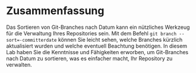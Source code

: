 # Zusammenfassung

Das Sortieren von Git-Branches nach Datum kann ein nützliches Werkzeug für die Verwaltung Ihres Repositories sein. Mit dem Befehl `git branch --sort=-committerdate` können Sie leicht sehen, welche Branches kürzlich aktualisiert wurden und welche eventuell Beachtung benötigen. In diesem Lab haben Sie die Kenntnisse und Fähigkeiten erworben, um Git-Branches nach Datum zu sortieren, was es einfacher macht, Ihr Repository zu verwalten.
